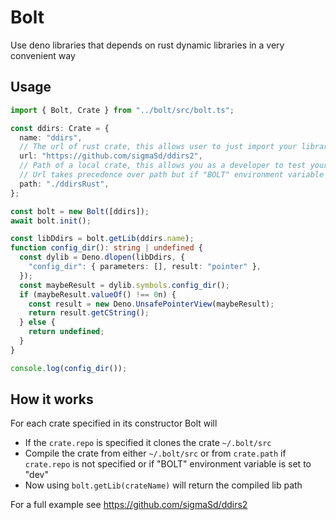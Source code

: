 # Bolt

Use deno libraries that depends on rust dynamic libraries in a very convenient
way

## Usage

```ts
import { Bolt, Crate } from "../bolt/src/bolt.ts";

const ddirs: Crate = {
  name: "ddirs",
  // The url of rust crate, this allows user to just import your library for it to work out of the box
  url: "https://github.com/sigmaSd/ddirs2",
  // Path of a local crate, this allows you as a developer to test your changes locally
  // Url takes precedence over path but if "BOLT" environment variable is set to "dev", path takes precedence (which you should set when developing)
  path: "./ddirsRust",
};

const bolt = new Bolt([ddirs]);
await bolt.init();

const libDdirs = bolt.getLib(ddirs.name);
function config_dir(): string | undefined {
  const dylib = Deno.dlopen(libDdirs, {
    "config_dir": { parameters: [], result: "pointer" },
  });
  const maybeResult = dylib.symbols.config_dir();
  if (maybeResult.valueOf() !== 0n) {
    const result = new Deno.UnsafePointerView(maybeResult);
    return result.getCString();
  } else {
    return undefined;
  }
}

console.log(config_dir());
```

## How it works

For each crate specified in its constructor Bolt will

- If the `crate.repo` is specified it clones the crate `~/.bolt/src`
- Compile the crate from either `~/.bolt/src` or from `crate.path` if
  `crate.repo` is not specified or if "BOLT" environment variable is set to
  "dev"
- Now using `bolt.getLib(crateName)` will return the compiled lib path

For a full example see https://github.com/sigmaSd/ddirs2
